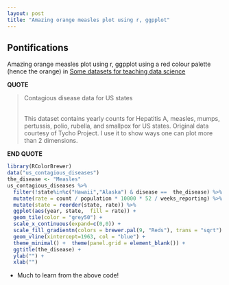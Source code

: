 ```yaml
---
layout: post
title: "Amazing orange measles plot using r, ggpplot"
---
```


## Pontifications

Amazing orange measles plot using r, ggpplot using a red colour palette (hence the orange) in [Some datasets for teaching data science](https://simplystatistics.org/2018/01/22/the-dslabs-package-provides-datasets-for-teaching-data-science/)

**QUOTE**

<blockquote>

Contagious disease data for US states<br /><br />

This dataset contains yearly counts for Hepatitis A, measles, mumps, pertussis, polio, rubella, and smallpox for US states. Original data courtesy of Tycho Project. I use it to show ways one can plot more than 2 dimensions.

</blockquote>

**END QUOTE**

```r
library(RColorBrewer)
data("us_contagious_diseases")
the_disease <- "Measles"
us_contagious_diseases %>%
  filter(!state%in%c("Hawaii","Alaska") & disease ==  the_disease) %>%
  mutate(rate = count / population * 10000 * 52 / weeks_reporting) %>%
  mutate(state = reorder(state, rate)) %>%
  ggplot(aes(year, state,  fill = rate)) +
  geom_tile(color = "grey50") +
  scale_x_continuous(expand=c(0,0)) +
  scale_fill_gradientn(colors = brewer.pal(9, "Reds"), trans = "sqrt") +
  geom_vline(xintercept=1963, col = "blue") +
  theme_minimal() +  theme(panel.grid = element_blank()) +
  ggtitle(the_disease) +
  ylab("") +
  xlab("")
```

* Much to learn from the above code!